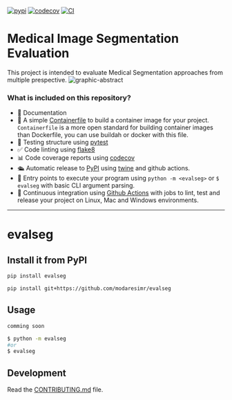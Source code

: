 [![pypi](https://img.shields.io/pypi/v/evalseg.svg)](https://pypi.org/project/evalseg)
[![codecov](https://codecov.io/gh/modaresimr/evalseg/branch/main/graph/badge.svg?token=evalseg_token_here)](https://codecov.io/gh/modaresimr/evalseg)
[![CI](https://github.com/modaresimr/evalseg/actions/workflows/main.yml/badge.svg)](https://github.com/modaresimr/evalseg/actions/workflows/main.yml)

# Medical Image Segmentation Evaluation

This project is intended to evaluate Medical Segmentation approaches from multiple prespective.
![graphic-abstract](https://user-images.githubusercontent.com/9498182/197723220-760ad148-e7a7-4bd6-bacb-805111141dcc.png)

### What is included on this repository?

- 📃 Documentation
- 🐋 A simple [Containerfile](Containerfile) to build a container image for your project.  
  `Containerfile` is a more open standard for building container images than Dockerfile, you can use buildah or docker with this file.
- 🧪 Testing structure using [pytest](https://docs.pytest.org/en/latest/)
- ✅ Code linting using [flake8](https://flake8.pycqa.org/en/latest/)
- 📊 Code coverage reports using [codecov](https://about.codecov.io/sign-up/)
- 🛳️ Automatic release to [PyPI](https://pypi.org) using [twine](https://twine.readthedocs.io/en/latest/) and github actions.
- 🎯 Entry points to execute your program using `python -m <evalseg>` or `$ evalseg` with basic CLI argument parsing.
- 🔄 Continuous integration using [Github Actions](.github/workflows/) with jobs to lint, test and release your project on Linux, Mac and Windows environments.

---

# evalseg

## Install it from PyPI

```bash
pip install evalseg
```

```bash
pip install git+https://github.com/modaresimr/evalseg
```

## Usage

```py
comming soon
```

```bash
$ python -m evalseg
#or
$ evalseg
```

## Development

Read the [CONTRIBUTING.md](CONTRIBUTING.md) file.

